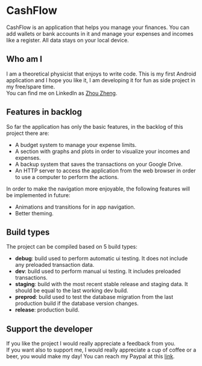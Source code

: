 # CashFlow

CashFlow is an application that helps you manage your finances.
You can add wallets or bank accounts in it and manage your expenses and incomes like a register. All data stays on your local device.

## Who am I

I am a theoretical physicist that enjoys to write code. This is my first Android application and I hope you like it, I am developing it for fun as side project in my free/spare time.  
You can find me on LinkedIn as [Zhou Zheng](https://www.linkedin.com/in/zhou-zheng-974b14167/).

## Features in backlog

So far the application has only the basic features, in the backlog of this project there are:
- A budget system to manage your expense limits.
- A section with graphs and plots in order to visualize your incomes and expenses.
- A backup system that saves the transactions on your Google Drive.
- An HTTP server to access the application from the web browser in order to use a computer to perform the actions.

In order to make the navigation more enjoyable, the following features will be implemented in future:
- Animations and transitions for in app navigation.
- Better theming.

## Build types

The project can be compiled based on 5 build types:
- **debug**: build used to perform automatic ui testing. It does not include any preloaded transaction data.
- **dev**: build used to perform manual ui testing. It includes preloaded transactions.
- **staging**: build with the most recent stable release and staging data. It should be equal to the last working dev build.
- **preprod**: build used to test the database migration from the last production build if the database version changes.
- **release**: production build.

## Support the developer

If you like the project I would really appreciate a feedback from you.  
If you want also to support me, I would really appreciate a cup of coffee or a beer, you would make my day!
You can reach my Paypal at this [link](https://paypal.me/physicistzhou?country.x=IT&locale.x=it_IT).
